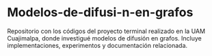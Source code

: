# Modelos-de-difusi-n-en-grafos
Repositorio con los códigos del proyecto terminal realizado en la UAM Cuajimalpa, donde investigué modelos de difusión en grafos. Incluye implementaciones, experimentos y documentación relacionada.
